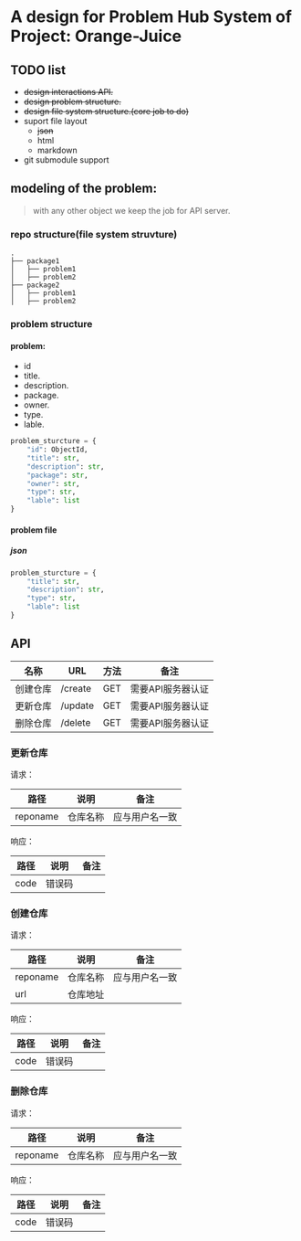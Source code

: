 # A design for Problem Hub System of Project: Orange-Juice

## TODO list
* ~~design interactions API.~~
* ~~design problem structure.~~
* ~~design file system structure.(core job to do)~~
* suport file layout
    * ~~json~~
    * html
    * markdown
* git submodule support

## modeling of the problem:
> with any other object we keep the job for API server.

### repo structure(file system struvture)
```
.
├── package1
│   ├── problem1
│   ├── problem2
├── package2
│   ├── problem1
│   ├── problem2
```
### problem structure
#### problem:

* id
* title.
* description.
* package.
* owner.
* type.
* lable.

```python
problem_sturcture = {
    "id": ObjectId,
    "title": str,
    "description": str,
    "package": str,
    "owner": str,
    "type": str,
    "lable": list
}
```

#### problem file
##### json

```python
problem_sturcture = {
    "title": str,
    "description": str,
    "type": str,
    "lable": list
}
```

## API

| 名称   | URL     | 方法   | 备注         |
| ---- | ------- | ---- | ---------- |
| 创建仓库 | /create | GET  | 需要API服务器认证 |
| 更新仓库 | /update | GET  | 需要API服务器认证 |
| 删除仓库 | /delete | GET  | 需要API服务器认证 |

### 更新仓库

请求：

| 路径       | 说明   | 备注      |
| -------- | ---- | ------- |
| reponame | 仓库名称 | 应与用户名一致 |

响应：

| 路径   | 说明   | 备注   |
| ---- | ---- | ---- |
| code | 错误码  |      |

### 创建仓库

请求：

| 路径       | 说明   | 备注      |
| -------- | ---- | ------- |
| reponame | 仓库名称 | 应与用户名一致 |
| url      | 仓库地址 |         |

响应：

| 路径   | 说明   | 备注   |
| ---- | ---- | ---- |
| code | 错误码  |      |

### 删除仓库

请求：

| 路径       | 说明   | 备注      |
| -------- | ---- | ------- |
| reponame | 仓库名称 | 应与用户名一致 |

响应：

| 路径   | 说明   | 备注   |
| ---- | ---- | ---- |
| code | 错误码  |      |